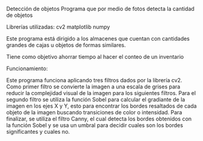    Detección de objetos
Programa que por medio de fotos detecta la cantidad de objetos

Librerías utilizadas:
     cv2
     matplotlib
     numpy

Este programa está dirigido a los almacenes que cuentan con cantidades grandes de cajas u objetos de formas similares.

Tiene como objetivo ahorrar tiempo al hacer el conteo de un inventario

Funcionamiento:

Este programa funciona aplicando tres filtros dados por la librería cv2. Como primer filtro se convierte la imagen a una escala de grises para reducir la complejidad visual de la imagen para los siguientes filtros. Para el segundo filtro se utiliza la función Sobel para calcular el gradiante de la imagen en los ejes X y Y, esto para encontrar los bordes resaltados de cada objeto de la imagen buscando transiciones de color o intensidad. Para finalizar, se utiliza el filtro Canny, el cual detecta los bordes obtenidos con la función Sobel y se usa un umbral para decidir cuales son los bordes significantes y cuales no. 
